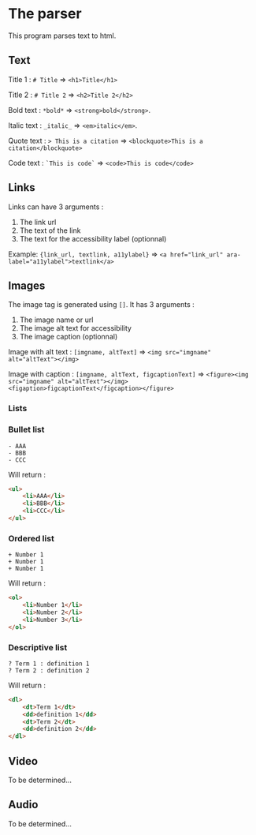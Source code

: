 # The parser

This program parses text to html.

## Text

Title 1 : `# Title`  => `<h1>Title</h1>`

Title 2 : `# Title 2`  => `<h2>Title 2</h2>`

Bold text : `*bold*` => `<strong>bold</strong>`.

Italic text : `_italic_` => `<em>italic</em>`.

Quote text : `> This is a citation` => `<blockquote>This is a citation</blockquote>`

Code text : ``` `This is code` ``` => ` <code>This is code</code> `

## Links

Links can have 3 arguments : 

1. The link url
2. The text of the link
3. The text for the accessibility label (optionnal)

Example: `{link_url, textlink, a11ylabel}` => `<a href="link_url" ara-label="a11ylabel">textlink</a>`

## Images

The image tag is generated using `[]`. It has 3 arguments :

1. The image name or url
2. The image alt text for accessibility
3. The image caption (optionnal)

Image with alt text : `[imgname, altText]` => `<img src="imgname" alt="altText"></img>`

Image with caption : `[imgname, altText, figcaptionText]` => `<figure><img src="imgname" alt="altText"></img><figaption>figcaptionText</figcaption></figure>`

### Lists

### Bullet list

```
- AAA
- BBB
- CCC
```

Will return :

```html
<ul>
    <li>AAA</li>
    <li>BBB</li>
    <li>CCC</li>
</ul>
```

### Ordered list

```
+ Number 1
+ Number 1
+ Number 1
```

Will return :

```html
<ol>
    <li>Number 1</li>
    <li>Number 2</li>
    <li>Number 3</li>
</ol>
```


### Descriptive list

```
? Term 1 : definition 1
? Term 2 : definition 2
```

Will return :

```html
<dl>
    <dt>Term 1</dt>
    <dd>definition 1</dd>
    <dt>Term 2</dt>
    <dd>definition 2</dd>
</dl> 
```

## Video

To be determined...

## Audio

To be determined...